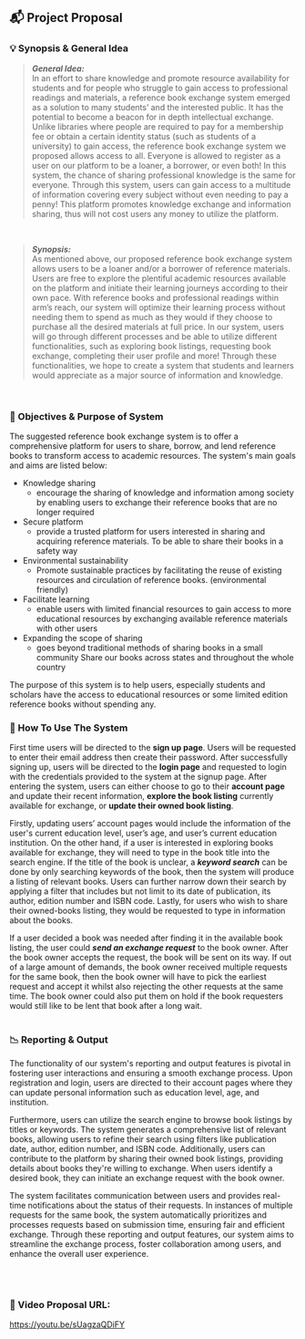 ## :mailbox_with_mail: Project Proposal

### :bulb: Synopsis & General Idea
> ***General Idea:*** <br>
> In an effort to share knowledge and promote resource availability for students and for people who struggle to gain access to professional readings and materials, a reference book exchange system emerged as a solution to many students’ and the interested public. It has the potential to become a beacon for in depth intellectual exchange. Unlike libraries where people are required to pay for a membership fee or obtain a certain identity status (such as students of a university) to gain access, the reference book exchange system we proposed allows access to all. Everyone is allowed to register as a user on our platform to be a loaner, a borrower, or even both! In this system, the chance of sharing professional knowledge is the same for everyone. Through this system, users can gain access to a multitude of information covering every subject without even needing to pay a penny! This platform promotes knowledge exchange and information sharing, thus will not cost users any money to utilize the platform. 
<br>

> ***Synopsis:*** <br>
> As mentioned above, our proposed reference book exchange system allows users to be a loaner and/or a borrower of reference materials. Users are free to explore the plentiful academic resources available on the platform and initiate their learning journeys according to their own pace. With reference books and professional readings within arm’s reach, our system will optimize their learning process without needing them to spend as much as they would if they choose to purchase all the desired materials at full price. In our system, users will go through different processes and be able to utilize different functionalities, such as exploring book listings, requesting book exchange, completing their user profile and more! Through these functionalities, we hope to create a system that students and learners would appreciate as a major source of information and knowledge. 
<br>

### :bookmark: Objectives & Purpose of System
<body> 
<p>The suggested reference book exchange system is to offer a comprehensive platform for users to share, borrow, and lend reference books to transform access to academic resources. The system's main goals and aims are listed below:

- Knowledge sharing
   - encourage the sharing of knowledge and information among society by enabling users to exchange their reference books that are no longer required
- Secure platform 
   - provide a trusted platform for users interested in sharing and acquiring reference materials. To be able to share their books in a safety way
- Environmental sustainability
   - Promote sustainable practices by facilitating the reuse of existing resources and circulation of reference books. (environmental friendly)
- Facilitate learning 
   - enable users with limited financial resources to gain access to more educational resources by exchanging available reference materials with other users 
- Expanding the scope of sharing 
   -  goes beyond traditional methods of sharing books in a small community
Share our books across states and throughout the whole country

The purpose of this system is to help users, especially students and scholars have the access to educational resources or some limited edition reference books without spending any.
	



### :mega: How To Use The System
First time users will be directed to the **sign up page**. Users will be requested to enter their email address then create their password. After successfully signing up, users will be directed to the **login page** and requested to login with the credentials provided to the system at the signup page.
After entering the system, users can either choose to go to their **account page** and update their recent information, **explore the book listing** currently available for exchange, or **update their owned book listing**. 

Firstly, updating users’ account pages would include the information of the user's current education level, user’s age, and user’s current education institution. On the other hand, if a user is interested in exploring books available for exchange, they will need to type in the book title into the search engine. If the title of the book is unclear, a ***keyword search*** can be done by only searching keywords of the book, then the system will produce a listing of relevant books. Users can further narrow down their search by applying a filter that includes but not limit to its date of publication, its author, edition number and ISBN code. Lastly, for users who wish to share their owned-books listing, they would be requested to type in information about the books. 

If a user decided a book was needed after finding it in the available book listing, the user could ***send an exchange request*** to the book owner. After the book owner accepts the request, the book will be sent on its way. If out of a large amount of demands, the book owner received multiple requests for the same book, then the book owner will have to pick the earliest request and accept it whilst also rejecting the other requests at the same time. The book owner could also put them on hold if the book requesters would still like to be lent that book after a long wait. 
<br>
<br>

### :chart_with_downwards_trend: Reporting & Output
<body>
<p>
The functionality of our system's reporting and output features is pivotal in fostering user interactions and ensuring a smooth exchange process. Upon registration and login, users are directed to their account pages where they can update personal information such as education level, age, and institution. 

Furthermore, users can utilize the search engine to browse book listings by titles or keywords. The system generates a comprehensive list of relevant books, allowing users to refine their search using filters like publication date, author, edition number, and ISBN code. Additionally, users can contribute to the platform by sharing their owned book listings, providing details about books they're willing to exchange. When users identify a desired book, they can initiate an exchange request with the book owner. 

The system facilitates communication between users and provides real-time notifications about the status of their requests. In instances of multiple requests for the same book, the system automatically prioritizes and processes requests based on submission time, ensuring fair and efficient exchange. Through these reporting and output features, our system aims to streamline the exchange process, foster collaboration among users, and enhance the overall user experience.

</p>
</body>
<br>
<br>

### :floppy_disk: Video Proposal URL: 
https://youtu.be/sUagzaQDiFY
